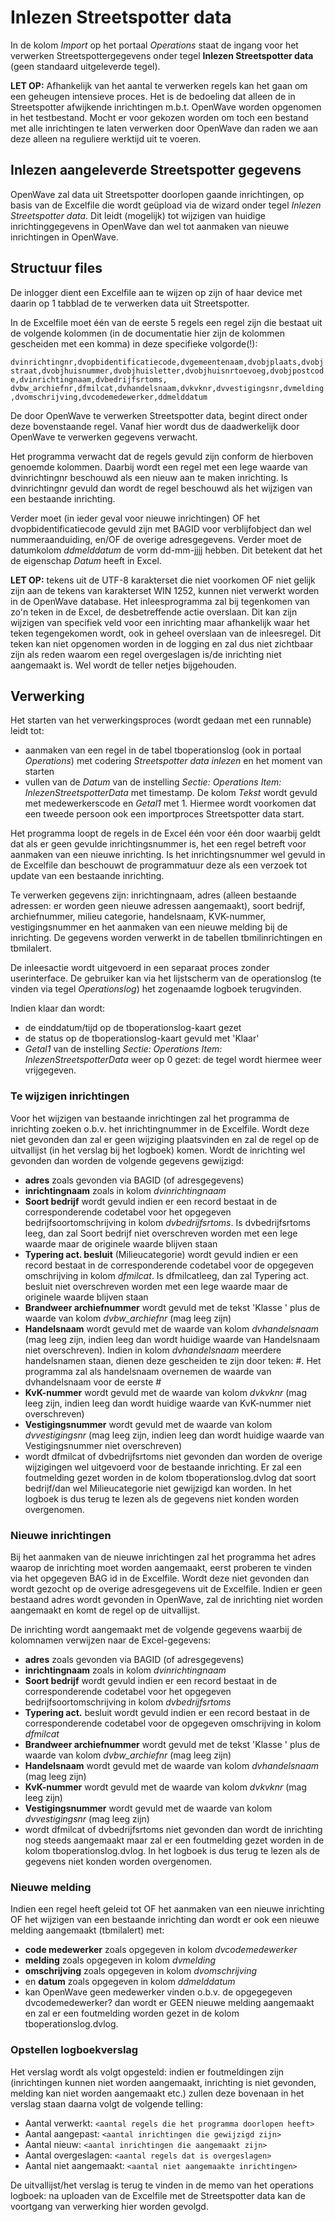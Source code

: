 # Inlezen Streetspotter data

In de kolom _Import_ op het portaal _Operations_ staat de ingang voor het verwerken Streetspottergegevens onder tegel **Inlezen Streetspotter data** (geen standaard uitgeleverde tegel).

**LET OP:** Afhankelijk van het aantal te verwerken regels kan het gaan om een geheugen intensieve proces. Het is de bedoeling dat alleen de in Streetspotter afwijkende inrichtingen m.b.t. OpenWave worden opgenomen in het testbestand. Mocht er voor gekozen worden om toch een bestand met alle inrichtingen te laten verwerken door OpenWave dan raden we aan deze alleen na reguliere werktijd uit te voeren.

## Inlezen aangeleverde Streetspotter gegevens

OpenWave zal data uit Streetspotter doorlopen gaande inrichtingen, op basis van de Excelfile die wordt geüpload via de wizard onder tegel _Inlezen Streetspotter data_.
Dit leidt (mogelijk) tot wijzigen van huidige inrichtinggegevens in OpenWave dan wel tot aanmaken van nieuwe inrichtingen in OpenWave.

## Structuur files

De inlogger dient een Excelfile aan te wijzen op zijn of haar device met daarin op 1 tabblad de te verwerken data uit Streetspotter.

In de Excelfile moet één van de eerste 5 regels een regel zijn die bestaat uit de volgende kolommen (in de documentatie hier zijn de kolommen gescheiden met een komma) in deze specifieke volgorde(!):

`dvinrichtingnr,dvopbidentificatiecode,dvgemeentenaam,dvobjplaats,dvobjstraat,dvobjhuisnummer,dvobjhuisletter,dvobjhuisnrtoevoeg,dvobjpostcode,dvinrichtingnaam,dvbedrijfsrtoms, dvbw_archiefnr,dfmilcat,dvhandelsnaam,dvkvknr,dvvestigingsnr,dvmelding,dvomschrijving,dvcodemedewerker,ddmelddatum`

De door OpenWave te verwerken Streetspotter data, begint direct onder deze bovenstaande regel. Vanaf hier wordt dus de daadwerkelijk door OpenWave te verwerken gegevens verwacht.

Het programma verwacht dat de regels gevuld zijn conform de hierboven genoemde kolommen. Daarbij wordt een regel met een lege waarde van dvinrichtingnr beschouwd als een nieuw aan te maken inrichting. Is dvinrichtingnr gevuld dan wordt de regel beschouwd als het wijzigen van een bestaande inrichting.

Verder moet (in ieder geval voor nieuwe inrichtingen) OF het dvopbidentificatiecode gevuld zijn met BAGID voor verblijfobject dan wel nummeraanduiding, en/OF de overige adresgegevens.
Verder moet de datumkolom _ddmelddatum_ de vorm dd-mm-jjjj hebben. Dit betekent dat het de eigenschap _Datum_ heeft in Excel.

**LET OP:** tekens uit de UTF-8 karakterset die niet voorkomen OF niet gelijk zijn aan de tekens van karakterset WIN 1252, kunnen niet verwerkt worden in de OpenWave database. Het inleesprogramma zal bij tegenkomen van zo'n teken in de Excel, de desbetreffende actie overslaan. Dit kan zijn wijzigen van specifiek veld voor een inrichting maar afhankelijk waar het teken tegengekomen wordt, ook in geheel overslaan van de inleesregel. Dit teken kan niet opgenomen worden in de logging en zal dus niet zichtbaar zijn als reden waarom een regel overgeslagen is/de inrichting niet aangemaakt is. Wel wordt de teller netjes bijgehouden.

## Verwerking

Het starten van het verwerkingsproces (wordt gedaan met een runnable) leidt tot:

- aanmaken van een regel in de tabel tboperationslog (ook in portaal _Operations_) met codering _Streetspotter data inlezen_ en het moment van starten
- vullen van de _Datum_ van de instelling _Sectie: Operations_ _Item: InlezenStreetspotterData_ met timestamp. De kolom _Tekst_ wordt gevuld met medewerkerscode en _Getal1_ met 1. Hiermee wordt voorkomen dat een tweede persoon ook een importproces Streetspotter data start.

Het programma loopt de regels in de Excel één voor één door waarbij geldt dat als er geen gevulde inrichtingsnummer is, het een regel betreft voor aanmaken van een nieuwe inrichting. Is het inrichtingsnummer wel gevuld in de Excelfile dan beschouwt de programmatuur deze als een verzoek tot update van een bestaande inrichting.

Te verwerken gegevens zijn: inrichtingnaam, adres (alleen bestaande adressen: er worden geen nieuwe adressen aangemaakt), soort bedrijf, archiefnummer, milieu categorie, handelsnaam, KVK-nummer, vestigingsnummer en het aanmaken van een nieuwe melding bij de inrichting. De gegevens worden verwerkt in de tabellen tbmilinrichtingen en tbmilalert.

De inleesactie wordt uitgevoerd in een separaat proces zonder userinterface. De gebruiker kan via het lijstscherm van de operationslog (te vinden via tegel _Operationslog_) het zogenaamde logboek terugvinden.

Indien klaar dan wordt:

- de einddatum/tijd op de tboperationslog-kaart gezet
- de status op de tboperationslog-kaart gevuld met 'Klaar'
- _Getal1_ van de instelling _Sectie: Operations_ _Item: InlezenStreetspotterData_ weer op 0 gezet: de tegel wordt hiermee weer vrijgegeven.

### Te wijzigen inrichtingen

Voor het wijzigen van bestaande inrichtingen zal het programma de inrichting zoeken o.b.v. het inrichtingnummer in de Excelfile. Wordt deze niet gevonden dan zal er geen wijziging plaatsvinden en zal de regel op de uitvallijst (in het verslag bij het logboek) komen.
Wordt de inrichting wel gevonden dan worden de volgende gegevens gewijzigd:

- **adres** zoals gevonden via BAGID (of adresgegevens)
- **inrichtingnaam** zoals in kolom _dvinrichtingnaam_
- **Soort bedrijf** wordt gevuld indien er een record bestaat in de corresponderende codetabel voor het opgegeven bedrijfsoortomschrijving in kolom _dvbedrijfsrtoms_. Is dvbedrijfsrtoms leeg, dan zal Soort bedrijf niet overschreven worden met een lege waarde maar de originele waarde blijven staan
- **Typering act. besluit** (Milieucategorie) wordt gevuld indien er een record bestaat in de corresponderende codetabel voor de opgegeven omschrijving in kolom _dfmilcat_. Is dfmilcatleeg, dan zal Typering act. besluit niet overschreven worden met een lege waarde maar de originele waarde blijven staan
- **Brandweer archiefnummer** wordt gevuld met de tekst 'Klasse ' plus de waarde van kolom _dvbw_archiefnr_ (mag leeg zijn)
- **Handelsnaam** wordt gevuld met de waarde van kolom _dvhandelsnaam_ (mag leeg zijn, indien leeg dan wordt huidige waarde van Handelsnaam niet overschreven). Indien in kolom _dvhandelsnaam_ meerdere handelsnamen staan, dienen deze gescheiden te zijn door teken: #. Het programma zal als handelsnaam overnemen de waarde van dvhandelsnaam voor de eerste #
- **KvK-nummer** wordt gevuld met de waarde van kolom _dvkvknr_ (mag leeg zijn, indien leeg dan wordt huidige waarde van KvK-nummer niet overschreven)
- **Vestigingsnummer** wordt gevuld met de waarde van kolom _dvvestigingsnr_ (mag leeg zijn, indien leeg dan wordt huidige waarde van Vestigingsnummer niet overschreven)
- wordt dfmilcat of dvbedrijfsrtoms niet gevonden dan worden de overige wijzigingen wel uitgevoerd voor de bestaande inrichting. Er zal een foutmelding gezet worden in de kolom tboperationslog.dvlog dat soort bedrijf/dan wel Milieucategorie niet gewijzigd kan worden. In het logboek is dus terug te lezen als de gegevens niet konden worden overgenomen.

### Nieuwe inrichtingen

Bij het aanmaken van de nieuwe inrichtingen zal het programma het adres waarop de inrichting moet worden aangemaakt, eerst proberen te vinden via het opgegeven BAG id in de Excelfile. Wordt deze niet gevonden dan wordt gezocht op de overige adresgegevens uit de Excelfile. Indien er geen bestaand adres wordt gevonden in OpenWave, zal de inrichting niet worden aangemaakt en komt de regel op de uitvallijst.

De inrichting wordt aangemaakt met de volgende gegevens waarbij de kolomnamen verwijzen naar de Excel-gegevens:

- **adres** zoals gevonden via BAGID (of adresgegevens)
- **inrichtingnaam** zoals in kolom _dvinrichtingnaam_
- **Soort bedrijf** wordt gevuld indien er een record bestaat in de corresponderende codetabel voor het opgegeven bedrijfsoortomschrijving in kolom _dvbedrijfsrtoms_
- **Typering act.** besluit wordt gevuld indien er een record bestaat in de corresponderende codetabel voor de opgegeven omschrijving in kolom _dfmilcat_
- **Brandweer archiefnummer** wordt gevuld met de tekst 'Klasse ' plus de waarde van kolom _dvbw_archiefnr_ (mag leeg zijn)
- **Handelsnaam** wordt gevuld met de waarde van kolom _dvhandelsnaam_ (mag leeg zijn)
- **KvK-nummer** wordt gevuld met de waarde van kolom _dvkvknr_ (mag leeg zijn)
- **Vestigingsnummer** wordt gevuld met de waarde van kolom _dvvestigingsnr_ (mag leeg zijn)
- wordt dfmilcat of dvbedrijfsrtoms niet gevonden dan wordt de inrichting nog steeds aangemaakt maar zal er een foutmelding gezet worden in de kolom tboperationslog.dvlog. In het logboek is dus terug te lezen als de gegevens niet konden worden overgenomen.

### Nieuwe melding

Indien een regel heeft geleid tot OF het aanmaken van een nieuwe inrichting OF het wijzigen van een bestaande inrichting dan wordt er ook een nieuwe melding aangemaakt (tbmilalert) met:

- **code medewerker** zoals opgegeven in kolom _dvcodemedewerker_
- **melding** zoals opgegeven in kolom _dvmelding_
- **omschrijving** zoals opgegeven in kolom _dvomschrijving_
- en **datum** zoals opgegeven in kolom _ddmelddatum_
- kan OpenWave geen medewerker vinden o.b.v. de opgegegeven dvcodemedewerker? dan wordt er GEEN nieuwe melding aangemaakt en zal er een foutmelding worden gezet in de kolom tboperationslog.dvlog.

### Opstellen logboekverslag

Het verslag wordt als volgt opgesteld:
indien er foutmeldingen zijn (inrichtingen kunnen niet worden aangemaakt, inrichting is niet gevonden, melding kan niet worden aangemaakt etc.) zullen deze bovenaan in het verslag staan daarna volgt de volgende telling:

- Aantal verwerkt: `<aantal regels die het programma doorlopen heeft>`
- Aantal aangepast: `<aantal inrichtingen die gewijzigd zijn>`
- Aantal nieuw: `<aantal inrichtingen die aangemaakt zijn>`
- Aantal overgeslagen: `<aantal regels dat is overgeslagen>`
- Aantal niet aangemaakt: `<aantal niet aangemaakte inrichtingen>`

De uitvallijst/het verslag is terug te vinden in de memo van het operations logboek: na uploaden van de Excelfile met de Streetspotter data kan de voortgang van verwerking hier worden gevolgd.
